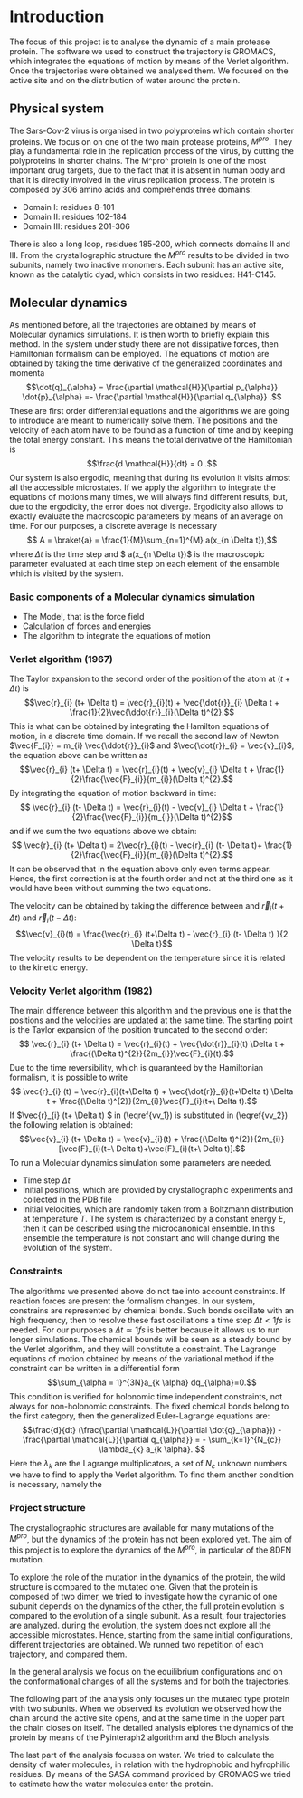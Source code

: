 # Introduction
The focus of this project is to analyse the dynamic of a main protease protein. The software we used to construct the trajectory is GROMACS, which integrates the equations of motion by means of the Verlet algorithm. Once the trajectories were obtained we analysed them. We focused on the active site and on the distribution of water around the protein. 
## Physical system
The Sars-Cov-2 virus is organised in two polyproteins which contain shorter proteins. We focus on on one of the two main protease proteins, $M^{pro}$. They play a fundamental role in the replication process of the virus, by cutting the polyproteins in shorter chains. The M^pro^ protein is one of the most important drug targets, due to the fact that it is absent in human body and that it is directly involved in the virus replication process. 
The protein is composed by 306 amino acids and comprehends three domains:
- Domain I: residues 8-101
- Domain II: residues 102-184
- Domain III: residues 201-306

There is also a long loop, residues 185-200, which connects domains II and III. 
From the crystallographic structure the $M^{pro}$ results to be divided in two subunits, namely two inactive monomers. Each subunit has an active site, known as the catalytic dyad, which consists in two residues: H41-C145. 
## Molecular dynamics
As mentioned before, all the trajectories are obtained by means of Molecular dynamics simulations. It is then worth to briefly explain this method. In the system under study there are not dissipative forces, then Hamiltonian formalism can be employed. The equations of motion are obtained by taking the time derivative of the generalized coordinates and momenta
$$\dot{q}_{\alpha} = \frac{\partial \mathcal{H}}{\partial p_{\alpha}}  \dot{p}_{\alpha} =- \frac{\partial \mathcal{H}}{\partial q_{\alpha}} .$$
These are first order differential equations and the algorithms we are going to introduce are meant to numerically solve them. The positions and the velocity of each atom have to be found as a function of time and by keeping the total energy constant. This means the total derivative of the Hamiltonian is
$$\frac{d \mathcal{H}}{dt} = 0 .$$
Our system is also ergodic, meaning that during its evolution it visits almost all the accessible microstates. If we apply the algorithm to integrate the equations of motions many times, we will always find different results, but, due to the ergodicity, the error does not diverge. Ergodicity also allows to exactly evaluate the macroscopic parameters by means of an average on time. For our purposes, a discrete average is necessary
$$ A = \braket{a} = \frac{1}{M}\sum_{n=1}^{M} a(x_{n \Delta t}),$$
where $\Delta t$ is the time step and $ a(x_{n \Delta t})$ is the macroscopic parameter evaluated at each time step on each element of the ensamble which is visited by the system.
### Basic components of a Molecular dynamics simulation
- The Model, that is the force field
- Calculation of forces and energies
- The algorithm to integrate the equations of motion
### Verlet algorithm (1967)
The Taylor expansion to the second order of the position of the atom at $(t+ \Delta t)$ is
$$\vec{r}_{i} (t+ \Delta t) = \vec{r}_{i}(t) + \vec{\dot{r}}_{i} \Delta t + \frac{1}{2}\vec{\ddot{r}}_{i}(\Delta t)^{2}.$$
This is what can be obtained by integrating the Hamilton equations of motion, in a discrete time domain.
If we recall the second law of Newton $\vec{F_{i}} = m_{i} \vec{\ddot{r}}_{i}$ and $\vec{\dot{r}}_{i}  = \vec{v}_{i}$, the equation above can be written as
$$\vec{r}_{i} (t+ \Delta t) = \vec{r}_{i}(t) + \vec{v}_{i} \Delta t + \frac{1}{2}\frac{\vec{F}_{i}}{m_{i}}(\Delta t)^{2}.$$
By integrating the equation of motion backward in time:
$$ \vec{r}_{i} (t- \Delta t) = \vec{r}_{i}(t) - \vec{v}_{i} \Delta t + \frac{1}{2}\frac{\vec{F}_{i}}{m_{i}}(\Delta t)^{2}$$
and if we sum the two equations above we obtain:
$$ \vec{r}_{i} (t+ \Delta t) = 2\vec{r}_{i}(t) - \vec{r}_{i} (t- \Delta t)+ \frac{1}{2}\frac{\vec{F}_{i}}{m_{i}}(\Delta t)^{2}.$$
It can be observed that in the equation above only even terms appear. Hence, the first correction is at the fourth order and not at the third one as it would have been without summing the two equations. 

The velocity can be obtained by taking the difference between  and $\vec{r}_{i}(t+ \Delta t)$ and $\vec{r}_{i} (t- \Delta t)$:
$$\vec{v}_{i}(t) = \frac{\vec{r}_{i} (t+\Delta t) - \vec{r}_{i} (t- \Delta t) }{2 \Delta t}$$ 
The velocity results to be dependent on the temperature since it is related to the kinetic energy.
### Velocity Verlet algorithm (1982)
The main difference between this algorithm and the previous one is that the positions and the velocities are updated at the same time. 
The starting point is the Taylor expansion of the position truncated to the second order:
$$ \vec{r}_{i} (t+ \Delta t) = \vec{r}_{i}(t) + \vec{\dot{r}}_{i}(t) \Delta t + \frac{(\Delta t)^{2}}{2m_{i}}\vec{F}_{i}(t).$$
Due to the time reversibility, which is guaranteed by the Hamiltonian formalism, it is possible to write
$$ \vec{r}_{i} (t) = \vec{r}_{i}(t+\Delta t) + \vec{\dot{r}}_{i}(t+\Delta t) \Delta t + \frac{(\Delta t)^{2}}{2m_{i}}\vec{F}_{i}(t+\ Delta t).$$
If $\vec{r}_{i} (t+ \Delta t) $ in (\eqref{vv_1}) is substituted in (\eqref{vv_2}) the following relation is obtained:
$$\vec{v}_{i} (t+ \Delta t) = \vec{v}_{i}(t) + \frac{(\Delta t)^{2}}{2m_{i}}[\vec{F}_{i}(t+\ Delta t)+\vec{F}_{i}(t+\ Delta t)].$$
To run a Molecular dynamics simulation some parameters are needed. 
- Time step $\Delta t$
- Initial positions, which are provided by crystallographic experiments and collected in the PDB file
- Initial velocities, which are randomly taken from a Boltzmann distribution at temperature $T$. The system is characterized by a constant energy $E$, then it can be described using the microcanonical ensemble. In this ensemble the temperature is not constant and will change during the evolution of the system. 
### Constraints
The algorithms we presented above do not tae into account constraints. If reaction forces are present the formalism changes. 
In our system, constrains are represented by chemical bonds. Such bonds oscillate with an high frequency, then to resolve these fast oscillations a time step $\Delta t < 1 fs$ is needed. For our purposes a $\Delta t \simeq 1 fs$ is better because it allows us to run longer simulations. The chemical bounds will be seen as a steady bound by the Verlet algorithm, and they will constitute a constraint. 
The Lagrange equations of motion obtained by means of the variational method if the constraint can be written in a differential form
$$\sum_{\alpha = 1}^{3N}a_{k \alpha} dq_{\alpha}=0.$$
This condition is verified for holonomic time independent constraints, not always for non-holonomic constraints. The fixed chemical bonds belong to the first category, then the generalized Euler-Lagrange equations are: 
$$\frac{d}{dt} (\frac{\partial \mathcal{L}}{\partial \dot{q}_{\alpha}}) - \frac{\partial \mathcal{L}}{\partial q_{\alpha}} = - \sum_{k=1}^{N_{c}} \lambda_{k} a_{k \alpha}. $$
Here the $\lambda_{k}$ are the Lagrange multiplicators, a set of $N_{c}$ unknown numbers we have to find to apply the Verlet algorithm. 
To find them another condition is necessary, namely the 
### Project structure
The crystallographic structures are available for many mutations of the $M^{pro}$, but the dynamics of the protein has not been explored yet. The aim of this project is to explore the dynamics of the $M^{pro}$, in particular of the 8DFN mutation.
 
To explore the role of the mutation in the dynamics of the protein, the wild structure is compared to the mutated one. Given that the protein is composed of two dimer, we tried to investigate how the dynamic of one subunit depends on the dynamics of the other, the full protein evolution is compared to the evolution of a single subunit. As a result, four trajectories are analyzed. during the evolution, the system does not explore all the accessible microstates. Hence, starting from the same initial configurations, different trajectories are obtained. We runned two repetition of each trajectory, and compared them. 

In the general analysis we focus on the equilibrium configurations and on the conformational changes of all the systems and for both the trajectories. 

The following part of the analysis only focuses un the mutated type protein with two subunits. When we observed its evolution we observed how the chain around the active site opens, and at the same time in the upper part the chain closes on itself. The detailed analysis elplores the dynamics of the protein by means of the Pyinteraph2 algorithm and the Bloch analysis. 

The last part of the analysis focuses on water. We tried to calculate the density of water molecules, in relation with the hydrophobic and hyfrophilic residues. By means of the SASA command provided by GROMACS we tried to estimate how the water molecules enter the protein. 